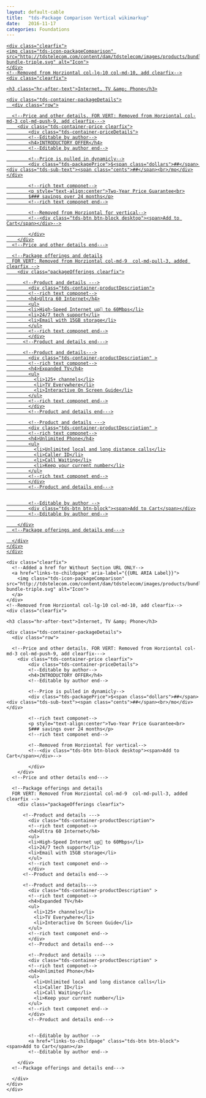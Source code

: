 ```yaml
---
layout: default-cable
title:  "tds-Package Comparison Vertical wikimarkup"
date:   2016-11-17
categories: Foundations
---
```



<div class="tds-packages container">
<div class="row">

<!--CWS Vertical Package --->
<!--Removed from Horziontal col-md-12 col-lg-12, add col-md-4 col-lg-3 vertical-->
<section class="col-xs-12 col-sm-6 col-md-4 col-lg-3 vertical {{CUSTOM CSS CLASS}}">

<!--If you want the whole section to link opening tag  --->
<a href="links-to-childpage" aria-label="{{URL ARIA Label}}"><span class="linkOverlay"></span>
  <!--If you want the whole section to link opening tag end--->

<div class="row">

  <!--Removed from Horziontal col-lg-2 col-md-1, add clearfix-->
    <div class="clearfix">
    <img class="tds-icon-packageComparison" src="http://tdstelecom.com/content/dam/tdstelecom/images/products/bundles/icon-bundle-triple.svg" alt="Icon">
    </div>
    <!--Removed from Horziontal col-lg-10 col-md-10, add clearfix-->
    <div class="clearfix">
  <!--Package name--->
    <h3 class="hr-after-text">Internet, TV &amp; Phone</h3>
  <!--Package name end--->

    <div class="tds-container-packageDetails">
      <div class="row">

      <!--Price and other details. FOR VERT: Removed from Horziontal col-md-3 col-md-push-9, add clearfix--->
        <div class="tds-container-price clearfix">
            <div class="tds-container-priceDetails">
            <!--Editable by author-->
            <h4>INTRODUCTORY OFFER</h4>
            <!--Editable by author end-->

            <!--Price is pulled in dynamicly-->
            <div class="tds-packagePrice">$<span class="dollars">##</span> <div class="tds-sub-text"><span class="cents">##</span><br>/mo</div></div>

            <!--rich text componet-->
            <p style="text-align:center">Two-Year Price Guarantee<br>
            $### savings over 24 months</p>
            <!--rich text componet end-->

            <!--Removed from Horziontal for vertical-->
            <!--<div class="tds-btn btn-block desktop"><span>Add to Cart</span></div>-->

            </div>
        </div>
      <!--Price and other details end--->

      <!--Package offerings and details
      FOR VERT: Removed from Horziontal col-md-9  col-md-pull-3, added clearfix -->
        <div class="packageOfferings clearfix">

          <!--Product and details --->
            <div class="tds-container-productDescription">
            <!--rich text componet-->
            <h4>Ultra 60 Internet</h4>
            <ul>
            <li>High-Speed Internet up to 60Mbps</li>
            <li>24/7 tech support</li>
            <li>Email with 15GB storage</li>
            </ul>
            <!--rich text componet end-->
            </div>
          <!--Product and details end--->

          <!--Product and details--->
            <div class="tds-container-productDescription" >
            <!--rich text componet-->
            <h4>Expanded TV</h4>
            <ul>
              <li>125+ channels</li>
              <li>TV Everywhere</li>
              <li>Interactive On Screen Guide</li>
            </ul>
            <!--rich text componet end-->
            </div>
            <!--Product and details end--->

            <!--Product and details --->
            <div class="tds-container-productDescription" >
            <!--rich text componet-->
            <h4>Unlimited Phone</h4>
            <ul>
              <li>Unlimited local and long distance calls</li>
              <li>Caller ID</li>
              <li>Call Waiting</li>
              <li>Keep your current number</li>
            </ul>
            <!--rich text componet end-->
            </div>
            <!--Product and details end--->


            <!--Editable by author -->
            <div class="tds-btn btn-block"><span>Add to Cart</span></div>
            <!--Editable by author end-->

        </div>
      <!--Package offerings and details end--->

      </div>
    </div>
    </div>
</div>

<!--If you want the whole section to link closing tag-->
</a>
<!--If you want the whole section to link closing tag end--->
</section>
<!--CWS Vertical Package end --->



<!--CWS Vertical Package WITHCOUT section URL--->
<!--Removed from Horziontal col-md-12 col-lg-12, add col-md-4 col-lg-3 vertical-->
<section class="col-xs-12 col-sm-6 col-md-4 col-lg-3 vertical {{CUSTOM CSS CLASS}}">

<!--If you want the whole section to link opening tag  --->
<!--<a href="links-to-childpage" aria-label="{{URL ARIA Label}}"><span class="linkOverlay"></span>-->
  <!--If you want the whole section to link opening tag end--->

<div class="row">

  <!--Removed from Horziontal col-lg-2 col-md-1, add clearfix-->
    <div class="clearfix">
      <!--Added a href for Without Section URL ONLY-->
      <a href="links-to-childpage" aria-label="{{URL ARIA Label}}">
        <img class="tds-icon-packageComparison" src="http://tdstelecom.com/content/dam/tdstelecom/images/products/bundles/icon-bundle-triple.svg" alt="Icon">
      </a>
    </div>
    <!--Removed from Horziontal col-lg-10 col-md-10, add clearfix-->
    <div class="clearfix">
  <!--Package name--->
    <h3 class="hr-after-text">Internet, TV &amp; Phone</h3>
  <!--Package name end--->

    <div class="tds-container-packageDetails">
      <div class="row">

      <!--Price and other details. FOR VERT: Removed from Horziontal col-md-3 col-md-push-9, add clearfix--->
        <div class="tds-container-price clearfix">
            <div class="tds-container-priceDetails">
            <!--Editable by author-->
            <h4>INTRODUCTORY OFFER</h4>
            <!--Editable by author end-->

            <!--Price is pulled in dynamicly-->
            <div class="tds-packagePrice">$<span class="dollars">##</span> <div class="tds-sub-text"><span class="cents">##</span><br>/mo</div></div>

            <!--rich text componet-->
            <p style="text-align:center">Two-Year Price Guarantee<br>
            $### savings over 24 months</p>
            <!--rich text componet end-->

            <!--Removed from Horziontal for vertical-->
            <!--<div class="tds-btn btn-block desktop"><span>Add to Cart</span></div>-->

            </div>
        </div>
      <!--Price and other details end--->

      <!--Package offerings and details
      FOR VERT: Removed from Horziontal col-md-9  col-md-pull-3, added clearfix -->
        <div class="packageOfferings clearfix">

          <!--Product and details --->
            <div class="tds-container-productDescription">
            <!--rich text componet-->
            <h4>Ultra 60 Internet</h4>
            <ul>
            <li>High-Speed Internet up to 60Mbps</li>
            <li>24/7 tech support</li>
            <li>Email with 15GB storage</li>
            </ul>
            <!--rich text componet end-->
            </div>
          <!--Product and details end--->

          <!--Product and details--->
            <div class="tds-container-productDescription" >
            <!--rich text componet-->
            <h4>Expanded TV</h4>
            <ul>
              <li>125+ channels</li>
              <li>TV Everywhere</li>
              <li>Interactive On Screen Guide</li>
            </ul>
            <!--rich text componet end-->
            </div>
            <!--Product and details end--->

            <!--Product and details --->
            <div class="tds-container-productDescription" >
            <!--rich text componet-->
            <h4>Unlimited Phone</h4>
            <ul>
              <li>Unlimited local and long distance calls</li>
              <li>Caller ID</li>
              <li>Call Waiting</li>
              <li>Keep your current number</li>
            </ul>
            <!--rich text componet end-->
            </div>
            <!--Product and details end--->


            <!--Editable by author -->
            <a href="links-to-childpage" class="tds-btn btn-block"><span>Add to Cart</span></a>
            <!--Editable by author end-->

        </div>
      <!--Package offerings and details end--->

      </div>
    </div>
    </div>
</div>

<!--If you want the whole section to link closing tag-->
<!--</a>-->
<!--If you want the whole section to link closing tag end--->
</section>
<!--CWS Vertical Package end --->





<!--Rule: Place this after every 2 sections -->
<div class="clearfix visible-sm-block"></div>
<!--Rule: Place this after every 2 sections end-->


<!--Vertical Rule: Place this after every 3 sections-->
<div class="clearfix visible-md-block"></div>
<!--Vertical Rule: Place this after every 3 sections end-->


<!--Vertical Rule: Place this after every 4 sections-->
<div class="clearfix visible-lg-block"></div>
<!--Vertical Rule: Place this after every 4 sections end-->






</div>
</div>
<div style="height:50px"></div>
